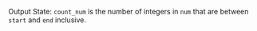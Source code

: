 Output State: `count_num` is the number of integers in `num` that are between `start` and `end` inclusive.